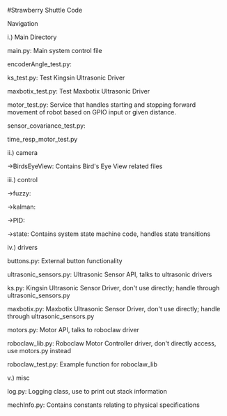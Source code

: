 #Strawberry Shuttle Code

Navigation

i.) Main Directory

main.py: Main system control file

encoderAngle_test.py: 

ks_test.py: Test Kingsin Ultrasonic Driver

maxbotix_test.py: Test Maxbotix Ultrasonic Driver

motor_test.py: Service that handles starting and stopping forward movement of robot based on GPIO input or given distance.

sensor_covariance_test.py:

time_resp_motor_test.py 

ii.) camera

->BirdsEyeView: Contains Bird's Eye View related files

iii.) control

->fuzzy: 

->kalman:

->PID:

->state: Contains system state machine code, handles state transitions

iv.) drivers

buttons.py: External button functionality

ultrasonic_sensors.py: Ultrasonic Sensor API, talks to ultrasonic drivers

ks.py: Kingsin Ultrasonic Sensor Driver, don't use directly; handle through ultrasonic_sensors.py

maxbotix.py: Maxbotix Ultrasonic Sensor Driver, don't use directly; handle through ultrasonic_sensors.py

motors.py: Motor API, talks to roboclaw driver

roboclaw_lib.py: Roboclaw Motor Controller driver, don't directly access, use motors.py instead

roboclaw_test.py: Example function for roboclaw_lib

v.) misc

log.py: Logging class, use to print out stack information

mechInfo.py: Contains constants relating to physical specifications


